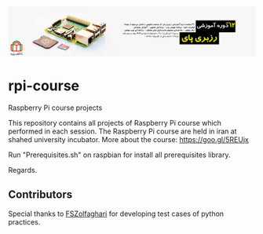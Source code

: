 [![10Th Raspberry Pi Course](12Th_Raspberry_Pi_Course.jpg)](https://evnd.co/zUuk7)
# rpi-course
Raspberry Pi course projects

This repository contains all projects of Raspberry Pi course which performed in each session.
The Raspberry Pi course are held in iran at shahed university incubator.
More about the course: https://goo.gl/5REUjx

Run "Prerequisites.sh" on raspbian for install all prerequisites library.

Regards.

## Contributors
Special thanks to [FSZolfaghari](https://github.com/FSZolfaghari) for developing test cases of python practices.
